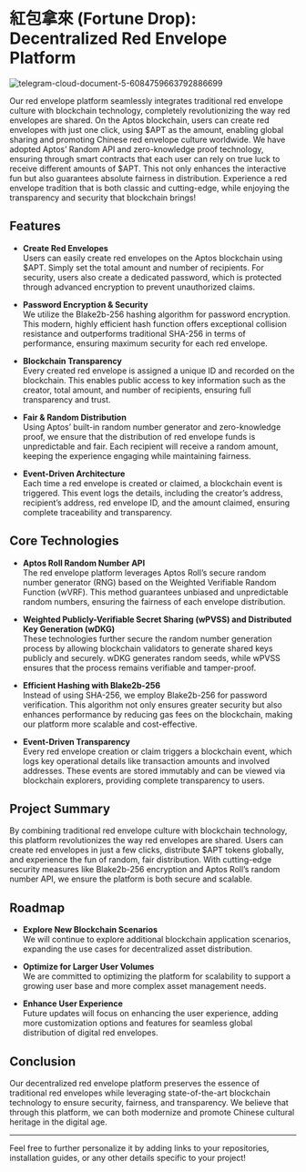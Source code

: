 # 紅包拿來 (Fortune Drop): Decentralized Red Envelope Platform

![telegram-cloud-document-5-6084759663792886699](https://github.com/user-attachments/assets/9d1cb707-23e8-40be-bb32-e8a085c80b20)


Our red envelope platform seamlessly integrates traditional red envelope culture with blockchain technology, completely revolutionizing the way red envelopes are shared. On the Aptos blockchain, users can create red envelopes with just one click, using $APT as the amount, enabling global sharing and promoting Chinese red envelope culture worldwide. We have adopted Aptos’ Random API and zero-knowledge proof technology, ensuring through smart contracts that each user can rely on true luck to receive different amounts of $APT. This not only enhances the interactive fun but also guarantees absolute fairness in distribution. Experience a red envelope tradition that is both classic and cutting-edge, while enjoying the transparency and security that blockchain brings!

## Features

- **Create Red Envelopes**  
  Users can easily create red envelopes on the Aptos blockchain using $APT. Simply set the total amount and number of recipients. For security, users also create a dedicated password, which is protected through advanced encryption to prevent unauthorized claims.

- **Password Encryption & Security**  
  We utilize the Blake2b-256 hashing algorithm for password encryption. This modern, highly efficient hash function offers exceptional collision resistance and outperforms traditional SHA-256 in terms of performance, ensuring maximum security for each red envelope.

- **Blockchain Transparency**  
  Every created red envelope is assigned a unique ID and recorded on the blockchain. This enables public access to key information such as the creator, total amount, and number of recipients, ensuring full transparency and trust.

- **Fair & Random Distribution**  
  Using Aptos’ built-in random number generator and zero-knowledge proof, we ensure that the distribution of red envelope funds is unpredictable and fair. Each recipient will receive a random amount, keeping the experience engaging while maintaining fairness.

- **Event-Driven Architecture**  
  Each time a red envelope is created or claimed, a blockchain event is triggered. This event logs the details, including the creator’s address, recipient’s address, red envelope ID, and the amount claimed, ensuring complete traceability and transparency.

## Core Technologies

- **Aptos Roll Random Number API**  
  The red envelope platform leverages Aptos Roll’s secure random number generator (RNG) based on the Weighted Verifiable Random Function (wVRF). This method guarantees unbiased and unpredictable random numbers, ensuring the fairness of each envelope distribution.

- **Weighted Publicly-Verifiable Secret Sharing (wPVSS) and Distributed Key Generation (wDKG)**  
  These technologies further secure the random number generation process by allowing blockchain validators to generate shared keys publicly and securely. wDKG generates random seeds, while wPVSS ensures that the process remains verifiable and tamper-proof.

- **Efficient Hashing with Blake2b-256**  
  Instead of using SHA-256, we employ Blake2b-256 for password verification. This algorithm not only ensures greater security but also enhances performance by reducing gas fees on the blockchain, making our platform more scalable and cost-effective.

- **Event-Driven Transparency**  
  Every red envelope creation or claim triggers a blockchain event, which logs key operational details like transaction amounts and involved addresses. These events are stored immutably and can be viewed via blockchain explorers, providing complete transparency to users.

## Project Summary

By combining traditional red envelope culture with blockchain technology, this platform revolutionizes the way red envelopes are shared. Users can create red envelopes in just a few clicks, distribute $APT tokens globally, and experience the fun of random, fair distribution. With cutting-edge security measures like Blake2b-256 encryption and Aptos Roll’s random number API, we ensure the platform is both secure and scalable.

## Roadmap

- **Explore New Blockchain Scenarios**  
  We will continue to explore additional blockchain application scenarios, expanding the use cases for decentralized asset distribution.

- **Optimize for Larger User Volumes**  
  We are committed to optimizing the platform for scalability to support a growing user base and more complex asset management needs.

- **Enhance User Experience**  
  Future updates will focus on enhancing the user experience, adding more customization options and features for seamless global distribution of digital red envelopes.

## Conclusion

Our decentralized red envelope platform preserves the essence of traditional red envelopes while leveraging state-of-the-art blockchain technology to ensure security, fairness, and transparency. We believe that through this platform, we can both modernize and promote Chinese cultural heritage in the digital age.

---

Feel free to further personalize it by adding links to your repositories, installation guides, or any other details specific to your project!
